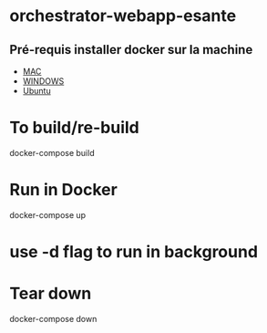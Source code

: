 # orchestrator-webapp-esante

## Pré-requis installer docker sur la machine 

- [MAC](https://store.docker.com/editions/community/docker-ce-desktop-mac)
- [WINDOWS](https://store.docker.com/editions/community/docker-ce-desktop-windows)
- [Ubuntu](https://store.docker.com/search?offering=community&operating_system=linux&q=&type=edition)


# To build/re-build
docker-compose build

# Run in Docker
docker-compose up
# use -d flag to run in background

# Tear down
docker-compose down
